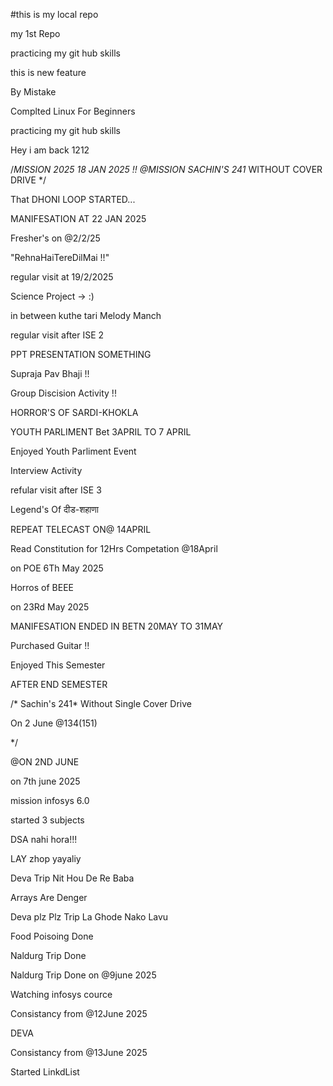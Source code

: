 #this is my local repo 
<p>my 1st Repo</p>
<p>practicing my git hub skills</p>
<p>this is new feature</p>
<p>By Mistake</p>
<p>Complted Linux For Beginners</p>
<p>practicing my git hub skills</p>
<p>Hey i am back 1212</p>


/*MISSION 2025
18 JAN 2025 !!
@MISSION SACHIN'S 241* WITHOUT COVER DRIVE
*/

<p>That DHONI LOOP STARTED...</P>
<p>MANIFESATION AT 22 JAN 2025 </p>
<p>Fresher's on @2/2/25</p>
<p>"RehnaHaiTereDilMai !!"</p>
<p>regular visit at 19/2/2025</p>
<p>Science Project -> :)</p>
<p>in between kuthe tari Melody Manch</p>
<p>regular visit after ISE 2</P>
<p>PPT PRESENTATION SOMETHING</p>
<p>Supraja Pav Bhaji !!</p>
<p>Group Discision Activity !!</p>
<p>HORROR'S OF SARDI-KHOKLA</p>
<p>YOUTH PARLIMENT Bet 3APRIL TO 7 APRIL</P>
<p>Enjoyed Youth Parliment Event</p>
<p>Interview Activity</p>
<p>refular visit after ISE 3</p>
<p>Legend's Of दीड-शहाणा</p>
<p>REPEAT TELECAST ON@ 14APRIL</P>
<p>Read Constitution for 12Hrs Competation @18April</p>
<p>on POE 6Th May 2025</p>
<p>Horros of BEEE</p>
<p>on 23Rd May 2025</p>
<p>MANIFESATION ENDED IN BETN 20MAY TO 31MAY </p>
<p>Purchased Guitar !!</p>
<p>Enjoyed This Semester</p>
<p>AFTER END SEMESTER</p>



/* Sachin's 241* Without Single Cover Drive
<p>On 2 June @134(151)</p>
*/

<p>@ON 2ND JUNE</p>
<p>on 7th june 2025</p>
<p>mission infosys 6.0</p>
<p>started 3 subjects</p>
<p>DSA nahi hora!!!</p>
<p>LAY zhop yayaliy</p>
<p>Deva Trip Nit Hou De Re Baba</p>
<p>Arrays Are Denger</p>
<p>Deva plz Plz Trip La Ghode Nako Lavu</p>
<p>Food Poisoing Done</p>
<p>Naldurg Trip Done</p>
<p>Naldurg Trip Done on @9june 2025</p>
<p>Watching infosys cource</p>
<p>Consistancy from @12June 2025</p>
<p>DEVA

<p>Consistancy from @13June 2025</p>
<p>Started LinkdList</p>


